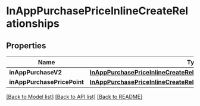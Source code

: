 # InAppPurchasePriceInlineCreateRelationships

## Properties
Name | Type | Description | Notes
------------ | ------------- | ------------- | -------------
**inAppPurchaseV2** | [**InAppPurchasePriceInlineCreateRelationshipsInAppPurchaseV2**](InAppPurchasePriceInlineCreateRelationshipsInAppPurchaseV2.md) |  | [optional] 
**inAppPurchasePricePoint** | [**InAppPurchasePriceInlineCreateRelationshipsInAppPurchasePricePoint**](InAppPurchasePriceInlineCreateRelationshipsInAppPurchasePricePoint.md) |  | [optional] 

[[Back to Model list]](../README.md#documentation-for-models) [[Back to API list]](../README.md#documentation-for-api-endpoints) [[Back to README]](../README.md)



